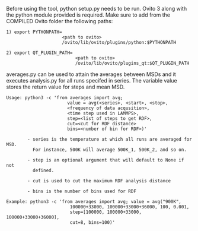Before using the tool, python setup.py needs to be run. Ovito 3 along with the
python module provided is required. Make sure to add from the COMPILED Ovito
folder the following paths:

    1) export PYTHONPATH=
                         <path to ovito>
                         /ovito/lib/ovito/plugins/python:$PYTHONPATH

    2) export QT_PLUGIN_PATH=
                              <path to ovito>
                              /ovito/lib/ovito/plugins_qt:$QT_PLUGIN_PATH

averages.py can be used to attain the averages between MSDs and it executes
analysis.py for all runs specifed in series. The variable value stores the
return value for steps and mean MSD.

	Usage: python3 -c 'from averages import avg;
                           value = avg(<series>, <start>, <stop>,
                           <frequency of data acqusition>,
                           <time step used in LAMMPS>,
                           step=<list of steps to get RDF>,
                           cut=<cut for RDF distance>
                           bins=<number of bin for RDF>)'

            - series is the temperature at which all runs are averaged for MSD.
              For instance, 500K will average 500K_1, 500K_2, and so on.

            - step is an optional argument that will default to None if not
              defined.

            - cut is used to cut the maximum RDF analysis distance

            - bins is the number of bins used for RDF

	Example: python3 -c 'from averages import avg; value = avg("900K",
                            100000+33000, 100000+33000+36000, 100, 0.001,
                            step=[100000, 100000+33000, 100000+33000+36000],
                            cut=8, bins=100)'

